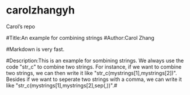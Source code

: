 # carolzhangyh
Carol’s repo

#Title:An example for combining strings
#Author:Carol Zhang

#Markdown is very fast.


#Description:This is an example for sombining strings. We always use the code "str_c" to combine two strings. For instance, if we want to combine two strings, we can then write it like "str_c(mystrings[1],mystrings[2])". Besides if we want to seperate two strings with a comma, we can write it like "str_c(mystrings[1],mystrings[2],sep(,))".#


